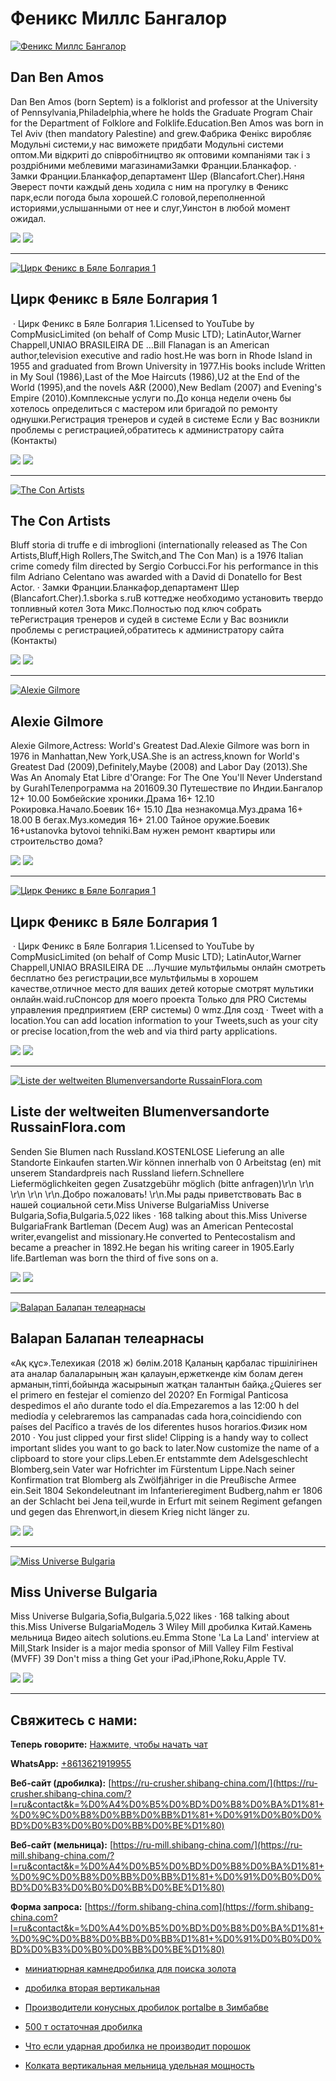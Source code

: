 # Феникс Миллс Бангалор

<a href="https://swt.shibang-china.com/?l=ru&img&k=%D0%A4%D0%B5%D0%BD%D0%B8%D0%BA%D1%81+%D0%9C%D0%B8%D0%BB%D0%BB%D1%81+%D0%91%D0%B0%D0%BD%D0%B3%D0%B0%D0%BB%D0%BE%D1%80" target="_blank">![Феникс Миллс Бангалор](http://static.shibang-china.com/all-800x300/244.jpg)</a>

## Dan Ben Amos
Dan Ben Amos (born Septem) is a folklorist and professor at the University of Pennsylvania,Philadelphia,where he holds the Graduate Program Chair for the Department of Folklore and Folklife.Education.Ben Amos was born in Tel Aviv (then mandatory Palestine) and grew.Фабрика Фенікс виробляє Модульні системи,у нас виможете придбати Модульні системи оптом.Ми відкриті до співробітництво як оптовими компаніями так і з роздрібними меблевими магазинамиЗамки Франции.Бланкафор.&nbsp;&#0183;&#32;Замки Франции.Бланкафор,департамент Шер (Blancafort.Cher).Няня Эверест почти каждый день ходила с ним на прогулку в Феникс парк,если погода была хорошей.С головой,переполненной историями,услышанными от нее и слуг,Уинстон в любой момент ожидал.


<a href="https://whatsapp.shibangsoft.com/WhatsApp.php" target="_blank" title="WhatsApp">![](http://static.shibang-china.com/icon/whatsapp.png)</a> <a href="https://swt.shibang-china.com/?l=ru&icon&k=%D0%A4%D0%B5%D0%BD%D0%B8%D0%BA%D1%81+%D0%9C%D0%B8%D0%BB%D0%BB%D1%81+%D0%91%D0%B0%D0%BD%D0%B3%D0%B0%D0%BB%D0%BE%D1%80" target="_blank">![](http://static.shibang-china.com/icon/chat-ru.png)</a>

---

<a href="https://swt.shibang-china.com/?l=ru&img&k=%D0%A4%D0%B5%D0%BD%D0%B8%D0%BA%D1%81+%D0%9C%D0%B8%D0%BB%D0%BB%D1%81+%D0%91%D0%B0%D0%BD%D0%B3%D0%B0%D0%BB%D0%BE%D1%80" target="_blank">![Цирк Феникс в Бяле Болгария 1](http://static.shibang-china.com/all-800x300/129.jpg)</a>

## Цирк Феникс в Бяле Болгария 1
&nbsp;&#0183;&#32;Цирк Феникс в Бяле Болгария 1.Licensed to YouTube by CompMusicLimited (on behalf of Comp Music LTD); LatinAutor,Warner Chappell,UNIAO BRASILEIRA DE …Bill Flanagan is an American author,television executive and radio host.He was born in Rhode Island in 1955 and graduated from Brown University in 1977.His books include Written in My Soul (1986),Last of the Moe Haircuts (1986),U2 at the End of the World (1995),and the novels A&amp;R (2000),New Bedlam (2007) and Evening's Empire (2010).Комплексные услуги по.До конца недели очень бы хотелось определиться с мастером или бригадой по ремонту однушки.Регистрация тренеров и судей в системе Если у Вас возникли проблемы с регистрацией,обратитесь к администратору сайта (Контакты)


<a href="https://whatsapp.shibangsoft.com/WhatsApp.php" target="_blank" title="WhatsApp">![](http://static.shibang-china.com/icon/whatsapp.png)</a> <a href="https://swt.shibang-china.com/?l=ru&icon&k=%D0%A4%D0%B5%D0%BD%D0%B8%D0%BA%D1%81+%D0%9C%D0%B8%D0%BB%D0%BB%D1%81+%D0%91%D0%B0%D0%BD%D0%B3%D0%B0%D0%BB%D0%BE%D1%80" target="_blank">![](http://static.shibang-china.com/icon/chat-ru.png)</a>

---

<a href="https://swt.shibang-china.com/?l=ru&img&k=%D0%A4%D0%B5%D0%BD%D0%B8%D0%BA%D1%81+%D0%9C%D0%B8%D0%BB%D0%BB%D1%81+%D0%91%D0%B0%D0%BD%D0%B3%D0%B0%D0%BB%D0%BE%D1%80" target="_blank">![The Con Artists](http://static.shibang-china.com/all-800x300/163.jpg)</a>

## The Con Artists
Bluff storia di truffe e di imbroglioni (internationally released as The Con Artists,Bluff,High Rollers,The Switch,and The Con Man) is a 1976 Italian crime comedy film directed by Sergio Corbucci.For his performance in this film Adriano Celentano was awarded with a David di Donatello for Best Actor.&nbsp;&#0183;&#32;Замки Франции.Бланкафор,департамент Шер (Blancafort.Cher).1.sborka s.ruВ коттедже необходимо установить твердо топливный котел Зота Микс.Полностью под ключ собрать теРегистрация тренеров и судей в системе Если у Вас возникли проблемы с регистрацией,обратитесь к администратору сайта (Контакты)


<a href="https://whatsapp.shibangsoft.com/WhatsApp.php" target="_blank" title="WhatsApp">![](http://static.shibang-china.com/icon/whatsapp.png)</a> <a href="https://swt.shibang-china.com/?l=ru&icon&k=%D0%A4%D0%B5%D0%BD%D0%B8%D0%BA%D1%81+%D0%9C%D0%B8%D0%BB%D0%BB%D1%81+%D0%91%D0%B0%D0%BD%D0%B3%D0%B0%D0%BB%D0%BE%D1%80" target="_blank">![](http://static.shibang-china.com/icon/chat-ru.png)</a>

---

<a href="https://swt.shibang-china.com/?l=ru&img&k=%D0%A4%D0%B5%D0%BD%D0%B8%D0%BA%D1%81+%D0%9C%D0%B8%D0%BB%D0%BB%D1%81+%D0%91%D0%B0%D0%BD%D0%B3%D0%B0%D0%BB%D0%BE%D1%80" target="_blank">![Alexie Gilmore](http://static.shibang-china.com/all-800x300/1002.jpg)</a>

## Alexie Gilmore
Alexie Gilmore,Actress: World's Greatest Dad.Alexie Gilmore was born in 1976 in Manhattan,New York,USA.She is an actress,known for World's Greatest Dad (2009),Definitely,Maybe (2008) and Labor Day (2013).She Was An Anomaly Etat Libre d'Orange: For The One You'll Never Understand by GurahlТелепрограмма на 201609.30 Путешествие по Индии.Бангалор 12+ 10.00 Бомбейские хроники.Драма 16+ 12.10 Рокировка.Начало.Боевик 16+ 15.10 Два незнакомца.Муз.драма 16+ 18.00 В бегах.Муз.комедия 16+ 21.00 Тайное оружие.Боевик 16+ustanovka bytovoi tehniki.Вам нужен ремонт квартиры или строительство дома?


<a href="https://whatsapp.shibangsoft.com/WhatsApp.php" target="_blank" title="WhatsApp">![](http://static.shibang-china.com/icon/whatsapp.png)</a> <a href="https://swt.shibang-china.com/?l=ru&icon&k=%D0%A4%D0%B5%D0%BD%D0%B8%D0%BA%D1%81+%D0%9C%D0%B8%D0%BB%D0%BB%D1%81+%D0%91%D0%B0%D0%BD%D0%B3%D0%B0%D0%BB%D0%BE%D1%80" target="_blank">![](http://static.shibang-china.com/icon/chat-ru.png)</a>

---

<a href="https://swt.shibang-china.com/?l=ru&img&k=%D0%A4%D0%B5%D0%BD%D0%B8%D0%BA%D1%81+%D0%9C%D0%B8%D0%BB%D0%BB%D1%81+%D0%91%D0%B0%D0%BD%D0%B3%D0%B0%D0%BB%D0%BE%D1%80" target="_blank">![Цирк Феникс в Бяле Болгария 1](http://static.shibang-china.com/all-800x300/283.jpg)</a>

## Цирк Феникс в Бяле Болгария 1
&nbsp;&#0183;&#32;Цирк Феникс в Бяле Болгария 1.Licensed to YouTube by CompMusicLimited (on behalf of Comp Music LTD); LatinAutor,Warner Chappell,UNIAO BRASILEIRA DE …Лучшие мультфильмы онлайн смотреть бесплатно без регистрации,все мультфильмы в хорошем качестве,отличное место для ваших детей которые смотрят мультики онлайн.waid.ruСпонсор для моего проекта Только для PRO Системы управления предприятием (ERP системы) 0 wmz.Для созд&nbsp;&#0183;&#32;Tweet with a location.You can add location information to your Tweets,such as your city or precise location,from the web and via third party applications.


<a href="https://whatsapp.shibangsoft.com/WhatsApp.php" target="_blank" title="WhatsApp">![](http://static.shibang-china.com/icon/whatsapp.png)</a> <a href="https://swt.shibang-china.com/?l=ru&icon&k=%D0%A4%D0%B5%D0%BD%D0%B8%D0%BA%D1%81+%D0%9C%D0%B8%D0%BB%D0%BB%D1%81+%D0%91%D0%B0%D0%BD%D0%B3%D0%B0%D0%BB%D0%BE%D1%80" target="_blank">![](http://static.shibang-china.com/icon/chat-ru.png)</a>

---

<a href="https://swt.shibang-china.com/?l=ru&img&k=%D0%A4%D0%B5%D0%BD%D0%B8%D0%BA%D1%81+%D0%9C%D0%B8%D0%BB%D0%BB%D1%81+%D0%91%D0%B0%D0%BD%D0%B3%D0%B0%D0%BB%D0%BE%D1%80" target="_blank">![Liste der weltweiten Blumenversandorte RussainFlora.com](http://static.shibang-china.com/all-800x300/1201.jpg)</a>

## Liste der weltweiten Blumenversandorte RussainFlora.com
Senden Sie Blumen nach Russland.KOSTENLOSE Lieferung an alle Standorte Einkaufen starten.Wir k&#246;nnen innerhalb von 0 Arbeitstag (en) mit unserem Standardpreis nach Russland liefern.Schnellere Lieferm&#246;glichkeiten gegen Zusatzgeb&#252;hr m&#246;glich (bitte anfragen)\r\n \r\n \r\n \r\n \r\n.Добро пожаловать! \r\n.Мы рады приветствовать Вас в нашей социальной сети.Miss Universe BulgariaMiss Universe Bulgaria,Sofia,Bulgaria.5,022 likes &#183; 168 talking about this.Miss Universe BulgariaFrank Bartleman (Decem Aug) was an American Pentecostal writer,evangelist and missionary.He converted to Pentecostalism and became a preacher in 1892.He began his writing career in 1905.Early life.Bartleman was born the third of five sons on a.


<a href="https://whatsapp.shibangsoft.com/WhatsApp.php" target="_blank" title="WhatsApp">![](http://static.shibang-china.com/icon/whatsapp.png)</a> <a href="https://swt.shibang-china.com/?l=ru&icon&k=%D0%A4%D0%B5%D0%BD%D0%B8%D0%BA%D1%81+%D0%9C%D0%B8%D0%BB%D0%BB%D1%81+%D0%91%D0%B0%D0%BD%D0%B3%D0%B0%D0%BB%D0%BE%D1%80" target="_blank">![](http://static.shibang-china.com/icon/chat-ru.png)</a>

---

<a href="https://swt.shibang-china.com/?l=ru&img&k=%D0%A4%D0%B5%D0%BD%D0%B8%D0%BA%D1%81+%D0%9C%D0%B8%D0%BB%D0%BB%D1%81+%D0%91%D0%B0%D0%BD%D0%B3%D0%B0%D0%BB%D0%BE%D1%80" target="_blank">![Balapan Балапан телеарнасы](http://static.shibang-china.com/all-800x300/166.jpg)</a>

## Balapan Балапан телеарнасы
&#171;Ақ құс&#187;.Телехикая (2018 ж) бөлім.2018 Қаланың қарбалас тіршілігінен ата аналар балаларының жан қалауын,ержеткенде кім болам деген арманын,тіпті,бойында жасырынып жатқан талантын байқа.&#191;Quieres ser el primero en festejar el comienzo del 2020? En Formigal Panticosa despedimos el a&#241;o durante todo el d&#237;a.Empezaremos a las 12:00 h del mediod&#237;a y celebraremos las campanadas cada hora,coincidiendo con pa&#237;ses del Pac&#237;fico a trav&#233;s de los diferentes husos horarios.Физик ном 2010&nbsp;&#0183;&#32;You just clipped your first slide! Clipping is a handy way to collect important slides you want to go back to later.Now customize the name of a clipboard to store your clips.Leben.Er entstammte dem Adelsgeschlecht Blomberg,sein Vater war Hofrichter im F&#252;rstentum Lippe.Nach seiner Konfirmation trat Blomberg als Zw&#246;lfj&#228;hriger in die Preu&#223;ische Armee ein.Seit 1804 Sekondeleutnant im Infanterieregiment Budberg,nahm er 1806 an der Schlacht bei Jena teil,wurde in Erfurt mit seinem Regiment gefangen und gegen das Ehrenwort,in diesem Krieg nicht l&#228;nger zu.


<a href="https://whatsapp.shibangsoft.com/WhatsApp.php" target="_blank" title="WhatsApp">![](http://static.shibang-china.com/icon/whatsapp.png)</a> <a href="https://swt.shibang-china.com/?l=ru&icon&k=%D0%A4%D0%B5%D0%BD%D0%B8%D0%BA%D1%81+%D0%9C%D0%B8%D0%BB%D0%BB%D1%81+%D0%91%D0%B0%D0%BD%D0%B3%D0%B0%D0%BB%D0%BE%D1%80" target="_blank">![](http://static.shibang-china.com/icon/chat-ru.png)</a>

---

<a href="https://swt.shibang-china.com/?l=ru&img&k=%D0%A4%D0%B5%D0%BD%D0%B8%D0%BA%D1%81+%D0%9C%D0%B8%D0%BB%D0%BB%D1%81+%D0%91%D0%B0%D0%BD%D0%B3%D0%B0%D0%BB%D0%BE%D1%80" target="_blank">![Miss Universe Bulgaria](http://static.shibang-china.com/all-800x300/14.jpg)</a>

## Miss Universe Bulgaria
Miss Universe Bulgaria,Sofia,Bulgaria.5,022 likes &#183; 168 talking about this.Miss Universe BulgariaМодель 3 Wiley Mill дробилка Китай.Камень мельница Видео aitech solutions.eu.Emma Stone 'La La Land' interview at Mill,Stark Insider is a major media sponsor of Mill Valley Film Festival (MVFF) 39 Don't miss a thing Get your iPad,iPhone,Roku,Apple TV.

<a href="https://whatsapp.shibangsoft.com/WhatsApp.php" target="_blank" title="WhatsApp">![](http://static.shibang-china.com/icon/whatsapp.png)</a> <a href="https://swt.shibang-china.com/?l=ru&icon&k=%D0%A4%D0%B5%D0%BD%D0%B8%D0%BA%D1%81+%D0%9C%D0%B8%D0%BB%D0%BB%D1%81+%D0%91%D0%B0%D0%BD%D0%B3%D0%B0%D0%BB%D0%BE%D1%80" target="_blank">![](http://static.shibang-china.com/icon/chat-ru.png)</a>

---
## Свяжитесь с нами:

**Теперь говорите:** [Нажмите, чтобы начать чат](https://swt.shibang-china.com?l=ru&contact&k=%D0%A4%D0%B5%D0%BD%D0%B8%D0%BA%D1%81+%D0%9C%D0%B8%D0%BB%D0%BB%D1%81+%D0%91%D0%B0%D0%BD%D0%B3%D0%B0%D0%BB%D0%BE%D1%80)

**WhatsApp:**  [+8613621919955](https://whatsapp.shibangsoft.com/WhatsApp.php)

**Веб-сайт (дробилка):** [https://ru-crusher.shibang-china.com/](https://ru-crusher.shibang-china.com/?l=ru&contact&k=%D0%A4%D0%B5%D0%BD%D0%B8%D0%BA%D1%81+%D0%9C%D0%B8%D0%BB%D0%BB%D1%81+%D0%91%D0%B0%D0%BD%D0%B3%D0%B0%D0%BB%D0%BE%D1%80)

**Веб-сайт (мельница):** [https://ru-mill.shibang-china.com/](https://ru-mill.shibang-china.com/?l=ru&contact&k=%D0%A4%D0%B5%D0%BD%D0%B8%D0%BA%D1%81+%D0%9C%D0%B8%D0%BB%D0%BB%D1%81+%D0%91%D0%B0%D0%BD%D0%B3%D0%B0%D0%BB%D0%BE%D1%80)

**Форма запроса:** [https://form.shibang-china.com](https://form.shibang-china.com?l=ru&contact&k=%D0%A4%D0%B5%D0%BD%D0%B8%D0%BA%D1%81+%D0%9C%D0%B8%D0%BB%D0%BB%D1%81+%D0%91%D0%B0%D0%BD%D0%B3%D0%B0%D0%BB%D0%BE%D1%80)

* [миниатюрная камнедробилка для поиска золота](../131/%D0%BC%D0%B8%D0%BD%D0%B8%D0%B0%D1%82%D1%8E%D1%80%D0%BD%D0%B0%D1%8F%20%D0%BA%D0%B0%D0%BC%D0%BD%D0%B5%D0%B4%D1%80%D0%BE%D0%B1%D0%B8%D0%BB%D0%BA%D0%B0%20%D0%B4%D0%BB%D1%8F%20%D0%BF%D0%BE%D0%B8%D1%81%D0%BA%D0%B0%20%D0%B7%D0%BE%D0%BB%D0%BE%D1%82%D0%B0.md)

* [дробилка вторая вертикальная](../134/%D0%B4%D1%80%D0%BE%D0%B1%D0%B8%D0%BB%D0%BA%D0%B0%20%D0%B2%D1%82%D0%BE%D1%80%D0%B0%D1%8F%20%D0%B2%D0%B5%D1%80%D1%82%D0%B8%D0%BA%D0%B0%D0%BB%D1%8C%D0%BD%D0%B0%D1%8F.md)

* [Производители конусных дробилок portalbe в Зимбабве](../132/%D0%9F%D1%80%D0%BE%D0%B8%D0%B7%D0%B2%D0%BE%D0%B4%D0%B8%D1%82%D0%B5%D0%BB%D0%B8%20%D0%BA%D0%BE%D0%BD%D1%83%D1%81%D0%BD%D1%8B%D1%85%20%D0%B4%D1%80%D0%BE%D0%B1%D0%B8%D0%BB%D0%BE%D0%BA%20portalbe%20%D0%B2%20%D0%97%D0%B8%D0%BC%D0%B1%D0%B0%D0%B1%D0%B2%D0%B5.md)

* [500 т остаточная дробилка](../135/500%20%D1%82%20%D0%BE%D1%81%D1%82%D0%B0%D1%82%D0%BE%D1%87%D0%BD%D0%B0%D1%8F%20%D0%B4%D1%80%D0%BE%D0%B1%D0%B8%D0%BB%D0%BA%D0%B0.md)

* [Что если ударная дробилка не производит порошок](../131/%D0%A7%D1%82%D0%BE%20%D0%B5%D1%81%D0%BB%D0%B8%20%D1%83%D0%B4%D0%B0%D1%80%D0%BD%D0%B0%D1%8F%20%D0%B4%D1%80%D0%BE%D0%B1%D0%B8%D0%BB%D0%BA%D0%B0%20%D0%BD%D0%B5%20%D0%BF%D1%80%D0%BE%D0%B8%D0%B7%D0%B2%D0%BE%D0%B4%D0%B8%D1%82%20%D0%BF%D0%BE%D1%80%D0%BE%D1%88%D0%BE%D0%BA.md)

* [Колката вертикальная мельница удельная мощность](../134/%D0%9A%D0%BE%D0%BB%D0%BA%D0%B0%D1%82%D0%B0%20%D0%B2%D0%B5%D1%80%D1%82%D0%B8%D0%BA%D0%B0%D0%BB%D1%8C%D0%BD%D0%B0%D1%8F%20%D0%BC%D0%B5%D0%BB%D1%8C%D0%BD%D0%B8%D1%86%D0%B0%20%D1%83%D0%B4%D0%B5%D0%BB%D1%8C%D0%BD%D0%B0%D1%8F%20%D0%BC%D0%BE%D1%89%D0%BD%D0%BE%D1%81%D1%82%D1%8C.md)